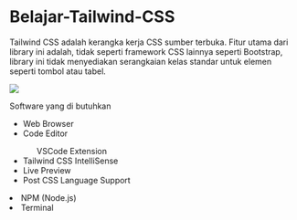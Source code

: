 # Belajar-Tailwind-CSS

Tailwind CSS adalah kerangka kerja CSS sumber terbuka. Fitur utama dari library ini adalah, tidak seperti framework CSS lainnya seperti Bootstrap, library ini tidak menyediakan serangkaian kelas standar untuk elemen seperti tombol atau tabel.

<img src="https://seeklogo.com/images/T/tailwind-css-logo-5AD4175897-seeklogo.com.png" >

Software yang di butuhkan
<ul>
  <li> Web Browser </li>
  <li> Code Editor </li>
  <ul> VSCode Extension </ul>
    <li> Tailwind CSS IntelliSense </li>
    <li> Live Preview </li>
    <li> Post CSS Language Support </li>
  </ul>
  <li> NPM (Node.js) </li>
  <li> Terminal </li>
</ul>
